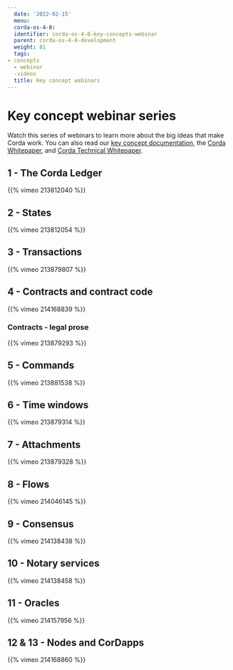 ```yaml
---
  date: '2022-02-15'
  menu:
  corda-os-4-8:
  identifier: corda-os-4-8-key-concepts-webinar
  parent: corda-os-4-8-development
  weight: 81
  tags:
- concepts
  - webinar
  -videos
  title: Key concept webinars
---
```


# Key concept webinar series

Watch this series of webinars to learn more about the big ideas that make Corda work. You can also read our [key concept documentation](key-concepts.md), the [Corda Whitepaper](https://www.r3.com/white-papers/the-corda-platform-an-introduction-whitepaper/), and [Corda Technical Whitepaper](https://www.r3.com/white-papers/corda-technical-whitepaper/).


## 1 - The Corda Ledger

{{% vimeo 213812040 %}}

## 2 - States

{{% vimeo 213812054 %}}

## 3 - Transactions

{{% vimeo 213879807 %}}

## 4 - Contracts and contract code

{{% vimeo 214168839 %}}

### Contracts - legal prose

{{% vimeo 213879293 %}}

## 5 - Commands

{{% vimeo 213881538 %}}

## 6 - Time windows

{{% vimeo 213879314 %}}

## 7 - Attachments

{{% vimeo 213879328 %}}

## 8 - Flows

{{% vimeo 214046145 %}}

## 9 - Consensus

{{% vimeo 214138438 %}}

## 10 - Notary services

{{% vimeo 214138458 %}}

## 11 - Oracles

{{% vimeo 214157956 %}}

## 12 & 13 - Nodes and CorDapps

{{% vimeo 214168860 %}}
